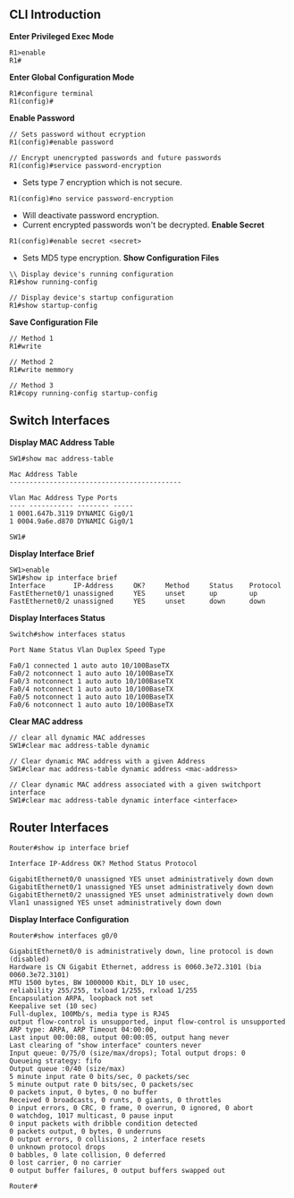## CLI Introduction
**Enter Privileged Exec Mode**
```
R1>enable
R1#
```
**Enter Global Configuration Mode**
```
R1#configure terminal
R1(config)#
```
**Enable Password**
```
// Sets password without ecryption
R1(config)#enable password

// Encrypt unencrypted passwords and future passwords
R1(config)#service password-encryption
```
* Sets type 7 encryption which is not secure.

```
R1(config)#no service password-encryption
```
* Will deactivate password encryption.
* Current encrypted passwords won't be decrypted.
**Enable Secret**
```
R1(config)#enable secret <secret>
```
* Sets MD5 type encryption.
**Show Configuration Files**
```
\\ Display device's running configuration
R1#show running-config

// Display device's startup configuration
R1#show startup-config
```
**Save Configuration File**
```
// Method 1
R1#write

// Method 2
R1#write memmory

// Method 3
R1#copy running-config startup-config
```
## Switch Interfaces
**Display MAC Address Table**
```
SW1#show mac address-table

Mac Address Table
-------------------------------------------

Vlan Mac Address Type Ports
---- ----------- -------- -----
1 0001.647b.3119 DYNAMIC Gig0/1
1 0004.9a6e.d870 DYNAMIC Gig0/1

SW1#
```
**Display Interface Brief**
```
SW1>enable
SW1#show ip interface brief
Interface       IP-Address     OK?     Method     Status    Protocol
FastEthernet0/1 unassigned     YES     unset      up        up
FastEthernet0/2 unassigned     YES     unset      down      down
```
**Display Interfaces Status**
```
Switch#show interfaces status

Port Name Status Vlan Duplex Speed Type

Fa0/1 connected 1 auto auto 10/100BaseTX
Fa0/2 notconnect 1 auto auto 10/100BaseTX
Fa0/3 notconnect 1 auto auto 10/100BaseTX
Fa0/4 notconnect 1 auto auto 10/100BaseTX
Fa0/5 notconnect 1 auto auto 10/100BaseTX
Fa0/6 notconnect 1 auto auto 10/100BaseTX
```
**Clear MAC address**
```
// clear all dynamic MAC addresses
SW1#clear mac address-table dynamic

// Clear dynamic MAC address with a given Address
SW1#clear mac address-table dynamic address <mac-address>

// Clear dynamic MAC address associated with a given switchport interface
SW1#clear mac address-table dynamic interface <interface>
```

## Router Interfaces
```
Router#show ip interface brief

Interface IP-Address OK? Method Status Protocol

GigabitEthernet0/0 unassigned YES unset administratively down down
GigabitEthernet0/1 unassigned YES unset administratively down down
GigabitEthernet0/2 unassigned YES unset administratively down down
Vlan1 unassigned YES unset administratively down down
```
**Display Interface Configuration**
```
Router#show interfaces g0/0

GigabitEthernet0/0 is administratively down, line protocol is down (disabled)
Hardware is CN Gigabit Ethernet, address is 0060.3e72.3101 (bia 0060.3e72.3101)
MTU 1500 bytes, BW 1000000 Kbit, DLY 10 usec,
reliability 255/255, txload 1/255, rxload 1/255
Encapsulation ARPA, loopback not set
Keepalive set (10 sec)
Full-duplex, 100Mb/s, media type is RJ45
output flow-control is unsupported, input flow-control is unsupported
ARP type: ARPA, ARP Timeout 04:00:00,
Last input 00:00:08, output 00:00:05, output hang never
Last clearing of "show interface" counters never
Input queue: 0/75/0 (size/max/drops); Total output drops: 0
Queueing strategy: fifo
Output queue :0/40 (size/max)
5 minute input rate 0 bits/sec, 0 packets/sec
5 minute output rate 0 bits/sec, 0 packets/sec
0 packets input, 0 bytes, 0 no buffer
Received 0 broadcasts, 0 runts, 0 giants, 0 throttles
0 input errors, 0 CRC, 0 frame, 0 overrun, 0 ignored, 0 abort
0 watchdog, 1017 multicast, 0 pause input
0 input packets with dribble condition detected
0 packets output, 0 bytes, 0 underruns
0 output errors, 0 collisions, 2 interface resets
0 unknown protocol drops
0 babbles, 0 late collision, 0 deferred
0 lost carrier, 0 no carrier
0 output buffer failures, 0 output buffers swapped out

Router#
```